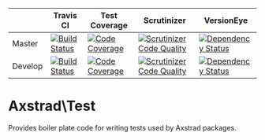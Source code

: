 |         | Travis CI | Test Coverage | Scrutinizer| VersionEye |
|---------|-----------|---------------|------------|------------|
| Master  |[![Build Status](https://travis-ci.org/dankempster/axstrad-test.svg?branch=master)](https://travis-ci.org/dankempster/axstrad-test)|[![Code Coverage](https://scrutinizer-ci.com/g/dankempster/axstrad-test/badges/coverage.png?b=master)](https://scrutinizer-ci.com/g/dankempster/axstrad-test/?branch=master)|[![Scrutinizer Code Quality](https://scrutinizer-ci.com/g/dankempster/axstrad-test/badges/quality-score.png?b=master)](https://scrutinizer-ci.com/g/dankempster/axstrad-test/?branch=master)|[![Dependency Status](https://www.versioneye.com/user/projects/54a1e3c414969a0441000046/badge.svg?style=flat)](https://www.versioneye.com/user/projects/54a1e3c414969a0441000046)|
| Develop |[![Build Status](https://travis-ci.org/dankempster/axstrad-test.svg?branch=develop)](https://travis-ci.org/dankempster/axstrad-test)|[![Code Coverage](https://scrutinizer-ci.com/g/dankempster/axstrad-test/badges/coverage.png?b=develop)](https://scrutinizer-ci.com/g/dankempster/axstrad-test/?branch=develop)|[![Scrutinizer Code Quality](https://scrutinizer-ci.com/g/dankempster/axstrad-test/badges/quality-score.png?b=develop)](https://scrutinizer-ci.com/g/dankempster/axstrad-test/?branch=develop)|[![Dependency Status](https://www.versioneye.com/user/projects/54a1e3c314969ab06d00002d/badge.svg?style=flat)](https://www.versioneye.com/user/projects/54a1e3c314969ab06d00002d)|

# Axstrad\Test

Provides boiler plate code for writing tests used by Axstrad packages.

